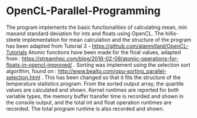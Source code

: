 # OpenCL-Parallel-Programming
The program implements the basic functionalities of calculating mean, min maxand standard deviation for ints and floats using OpenCL.
The hillis-steele implementation for mean calculation and the structure of the program has been adapted from Tutorial 3 - https://github.com/alanmillard/OpenCL-Tutorials
Atomic functions have been made for the float values, adapted from : https://streamhpc.com/blog/2016-02-09/atomic-operations-for-floats-in-opencl-improved/ .
Sorting was implement using the selection sort algorithm, found on : http://www.bealto.com/gpu-sorting_parallel-selection.html . This has been changed so that it 
fits the structure of the temperature statistics program. From the sorted output array, the quartile values are calculated and shown. Kernel runtimes are reported
for both variable types, the memory buffer transfer time is recorded and shown in the console output, and the total int and float operation runtimes are recorded.
The total program runtime is also recorded and shown.
